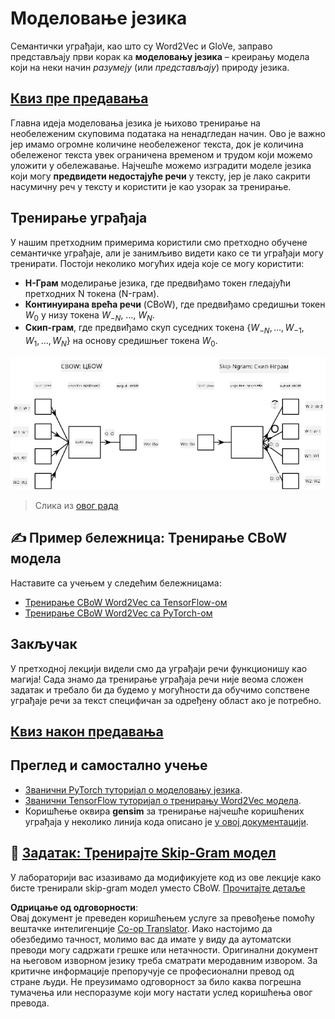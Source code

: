 <!--
CO_OP_TRANSLATOR_METADATA:
{
  "original_hash": "31b46ba1f3aa78578134d4829f88be53",
  "translation_date": "2025-08-25T21:56:35+00:00",
  "source_file": "lessons/5-NLP/15-LanguageModeling/README.md",
  "language_code": "sr"
}
-->
# Моделовање језика

Семантички уграђаји, као што су Word2Vec и GloVe, заправо представљају први корак ка **моделовању језика** – креирању модела који на неки начин *разумеју* (или *представљају*) природу језика.

## [Квиз пре предавања](https://red-field-0a6ddfd03.1.azurestaticapps.net/quiz/115)

Главна идеја моделовања језика је њихово тренирање на необележеним скуповима података на ненадгледан начин. Ово је важно јер имамо огромне количине необележеног текста, док је количина обележеног текста увек ограничена временом и трудом који можемо уложити у обележавање. Најчешће можемо изградити моделе језика који могу **предвидети недостајуће речи** у тексту, јер је лако сакрити насумичну реч у тексту и користити је као узорак за тренирање.

## Тренирање уграђаја

У нашим претходним примерима користили смо претходно обучене семантичке уграђаје, али је занимљиво видети како се ти уграђаји могу тренирати. Постоји неколико могућих идеја које се могу користити:

* **Н-Грам** моделирање језика, где предвиђамо токен гледајући претходних N токена (N-грам).
* **Континуирана врећа речи** (CBoW), где предвиђамо средишњи токен $W_0$ у низу токена $W_{-N}$, ..., $W_N$.
* **Скип-грам**, где предвиђамо скуп суседних токена {$W_{-N},\dots, W_{-1}, W_1,\dots, W_N$} на основу средишњег токена $W_0$.

![слика из рада о претварању речи у векторе](../../../../../translated_images/example-algorithms-for-converting-words-to-vectors.fbe9207a726922f6f0f5de66427e8a6eda63809356114e28fb1fa5f4a83ebda7.sr.png)

> Слика из [овог рада](https://arxiv.org/pdf/1301.3781.pdf)

## ✍️ Пример бележница: Тренирање CBoW модела

Наставите са учењем у следећим бележницама:

* [Тренирање CBoW Word2Vec са TensorFlow-ом](../../../../../lessons/5-NLP/15-LanguageModeling/CBoW-TF.ipynb)
* [Тренирање CBoW Word2Vec са PyTorch-ом](../../../../../lessons/5-NLP/15-LanguageModeling/CBoW-PyTorch.ipynb)

## Закључак

У претходној лекцији видели смо да уграђаји речи функционишу као магија! Сада знамо да тренирање уграђаја речи није веома сложен задатак и требало би да будемо у могућности да обучимо сопствене уграђаје речи за текст специфичан за одређену област ако је потребно.

## [Квиз након предавања](https://red-field-0a6ddfd03.1.azurestaticapps.net/quiz/215)

## Преглед и самостално учење

* [Званични PyTorch туторијал о моделовању језика](https://pytorch.org/tutorials/beginner/nlp/word_embeddings_tutorial.html).
* [Званични TensorFlow туторијал о тренирању Word2Vec модела](https://www.TensorFlow.org/tutorials/text/word2vec).
* Коришћење оквира **gensim** за тренирање најчешће коришћених уграђаја у неколико линија кода описано је [у овој документацији](https://pytorch.org/tutorials/beginner/nlp/word_embeddings_tutorial.html).

## 🚀 [Задатак: Тренирајте Skip-Gram модел](lab/README.md)

У лабораторији вас изазивамо да модификујете код из ове лекције како бисте тренирали skip-gram модел уместо CBoW. [Прочитајте детаље](lab/README.md)

**Одрицање од одговорности**:  
Овај документ је преведен коришћењем услуге за превођење помоћу вештачке интелигенције [Co-op Translator](https://github.com/Azure/co-op-translator). Иако настојимо да обезбедимо тачност, молимо вас да имате у виду да аутоматски преводи могу садржати грешке или нетачности. Оригинални документ на његовом изворном језику треба сматрати меродавним извором. За критичне информације препоручује се професионални превод од стране људи. Не преузимамо одговорност за било каква погрешна тумачења или неспоразуме који могу настати услед коришћења овог превода.